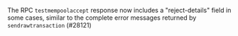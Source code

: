 The RPC `testmempoolaccept` response now includes a "reject-details" field in some cases,
similar to the complete error messages returned by `sendrawtransaction` (#28121)